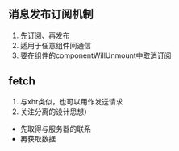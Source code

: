 ## 消息发布订阅机制
1. 先订阅、再发布
2. 适用于任意组件间通信
3. 要在组件的componentWillUnmount中取消订阅

## fetch
1. 与xhr类似，也可以用作发送请求
2. 关注分离的设计思想）
  - 先取得与服务器的联系
  - 再获取数据

